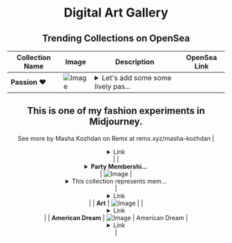<div align="center">

# Digital Art Gallery

## Trending Collections on OpenSea

| Collection Name                       | Image                                                                                     | Description                       | OpenSea Link                                                                                          |
|---------------------------------------|-------------------------------------------------------------------------------------------|-----------------------------------|--------------------------------------------------------------------------------------------------------|
| **Passion ❤️** | ![Image](https://i.seadn.io/s/raw/files/efcfa9c6c05198e35ec7c427982e1faa.jpg?w=500&auto=format?w=200&auto=format) | <details><summary>Let's add some some lively pas...</summary>Let's add some some lively passionate vibes here 😉♥️

This is one of my fashion experiments in Midjourney.
--
See more by Masha Kozhdan on Remx at remx.xyz/masha-kozhdan</details> | <details><summary>Link</summary>[Passion ❤️](https://opensea.io/collection/passion-83)</details> |
| **<details><summary>Party Membershi...</summary>Party Memberships: CyberPad</details>** | ![Image](https://i.seadn.io/s/raw/files/d927d3099257832e7e94bc703b32b1e5.png?w=500&auto=format?w=200&auto=format) | <details><summary>This collection represents mem...</summary>This collection represents memberships in the following Party: CyberPad. Head to https://base.party.app/party/0xe2ca6c2fe9bccdcc7d76b119442a44a9f9d2ba4a to view the Party's latest activity.</details> | <details><summary>Link</summary>[Party Memberships: CyberPad](https://opensea.io/collection/party-memberships-cyberpad-1)</details> |
| **Art** | ![Image](https://i.seadn.io/s/raw/files/9f73113057cfd0c6f57053a76ba97ed8.jpg?w=500&auto=format?w=200&auto=format) |  | <details><summary>Link</summary>[Art](https://opensea.io/collection/art-2123)</details> |
| **American Dream** | ![Image](https://i.seadn.io/s/raw/files/2bbba6cbcd617f04d468ab14dd29c33c.jpg?w=500&auto=format?w=200&auto=format) | American Dream | <details><summary>Link</summary>[American Dream](https://opensea.io/collection/american-dream-10)</details> |

</div>